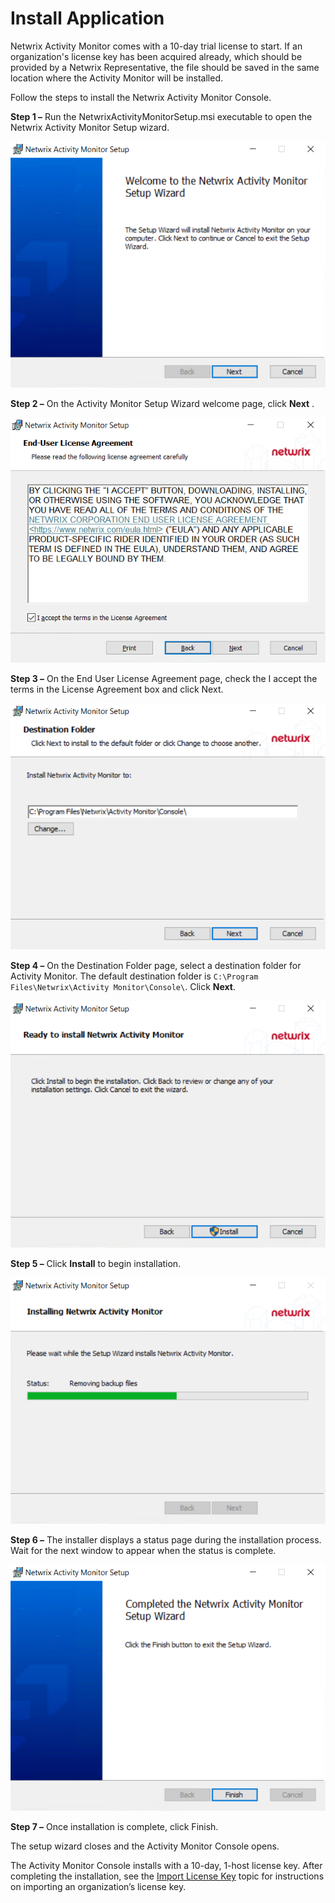 # Install Application

Netwrix Activity Monitor comes with a 10-day trial license to start. If an organization's license key has been acquired already, which should be provided by a Netwrix Representative, the file should be saved in the same location where the Activity Monitor will be installed.

Follow the steps to install the Netwrix Activity Monitor Console.

__Step 1 –__ Run the NetwrixActivityMonitorSetup.msi executable to open the Netwrix Activity Monitor Setup wizard.

![Activty Monitor Setup Wizard - Welcome Page](/static/img/product_docs/activitymonitor/activitymonitor/install/welcome.png)

__Step 2 –__ On the Activity Monitor Setup Wizard welcome page, click __Next__ .

![End-User License Agreement Page](/static/img/product_docs/activitymonitor/activitymonitor/install/eula.png)

__Step 3 –__ On the End User License Agreement page, check the I accept the terms in the License Agreement box and click Next.

![Destination Folder Page](/static/img/product_docs/activitymonitor/activitymonitor/install/destinationfolder.png)

__Step 4 –__ On the Destination Folder page, select a destination folder for Activity Monitor. The default destination folder is ```C:\Program Files\Netwrix\Activity Monitor\Console\```. Click __Next__.

![Ready to Install Netwrix Activity Monitor Page](/static/img/product_docs/activitymonitor/activitymonitor/install/ready.png)

__Step 5 –__ Click __Install__ to begin installation.

![Installation Netwrix Activity Monitor Progress Bar](/static/img/product_docs/activitymonitor/activitymonitor/install/inprogress.png)

__Step 6 –__ The installer displays a status page during the installation process. Wait for the next window to appear when the status is complete.

![Installation Complete Page](/static/img/product_docs/activitymonitor/activitymonitor/install/complete.png)

__Step 7 –__ Once installation is complete, click Finish.

The setup wizard closes and the Activity Monitor Console opens.

The Activity Monitor Console installs with a 10-day, 1-host license key. After completing the installation, see the [Import License Key](/docs/product_docs/activitymonitor/activitymonitor/install/importlicensekey.md) topic for instructions on importing an organization’s license key.
